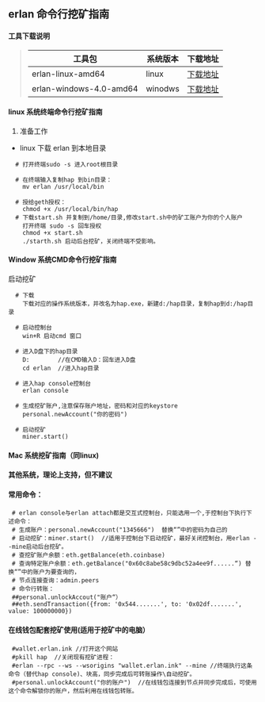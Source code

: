 

## erlan 命令行挖矿指南

#### 工具下载说明

> |工具包|系统版本|下载地址|
> |-|-|-|
> |erlan-linux-amd64|linux|[下载地址](https://github.com/erlan/ERLAN-miner/raw/master/ERLAN-linux-amd64/hap.zip)|
> |erlan-windows-4.0-amd64|winodws|[下载地址](https://github.com/erlan/ERLAN-miner/raw/master/erlan-windows-4.0-amd64.exe/erlan.exe)|
#### linux 系统终端命令行挖矿指南

  1. 准备工作
	
  - linux 下载 erlan 到本地目录
````
  # 打开终端sudo -s 进入root根目录
  
  # 在终端输入复制hap 到bin目录：
    mv erlan /usr/local/bin  

  # 授给geth授权：
    chmod +x /usr/local/bin/hap
  # 下载start.sh 并复制到/home/目录,修改start.sh中的矿工账户为你的个人账户
    打开终端 sudo -s 回车授权
    chmod +x start.sh
    ./starth.sh 启动后台挖矿，关闭终端不受影响。    
````
#### Window 系统CMD命令行挖矿指南
 
 启动挖矿
 
````
  # 下载
    下载对应的操作系统版本，并改名为hap.exe，新建d:/hap目录，复制hap到d:/hap目录

  # 启动控制台
    win+R 启动cmd 窗口

  # 进入D盘下的hap目录
    D:        //在CMD输入D：回车进入D盘
    cd erlan  //进入hap目录

  # 进入hap console控制台
    erlan console 

  # 生成挖矿账户,注意保存账户地址，密码和对应的keystore
    personal.newAccount("你的密码")

  # 启动挖矿
    miner.start()  
```` 
#### Mac 系统挖矿指南（同linux)
#### 其他系统，理论上支持，但不建议
#### 常用命令：
     # erlan console与erlan attach都是交互式控制台，只能选用一个,于控制台下执行下述命令：
     # 生成账户：personal.newAccount("1345666")  替换“”中的密码为自己的
     # 启动挖矿：miner.start()  //适用于控制台下启动挖矿，最好关闭控制台，用erlan --mine启动后台挖矿。
     # 查挖矿账户余额：eth.getBalance(eth.coinbase)
     # 查询特定账户余额：eth.getBalance("0x60c8abe58c9dbc52a4ee9f......“) 替换“”中的账户为要查询的， 
     # 节点连接查询：admin.peers 
     # 命令行转账：
     ##personal.unlockAccout("账户“）
     ##eth.sendTransaction({from: '0x544.......', to: '0x02df.......', value: 100000000}) 
#### 在线钱包配套挖矿使用(适用于挖矿中的电脑）
     #wallet.erlan.ink //打开这个网站
     #pkill hap  //关闭现有挖矿进程：
     #erlan --rpc --ws --wsorigins "wallet.erlan.ink" --mine //终端执行这条命令（替代hap console)、块高，同步完成后可转账操作\自动挖矿。
     #personal.unlockAccount("你的账户")  //在线钱包连接到节点并同步完成后，可使用这个命令解锁你的账户，然后利用在线钱包转账。
     
     
